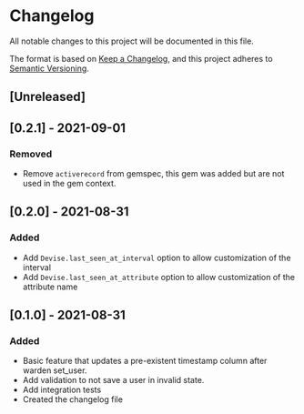 # Changelog
All notable changes to this project will be documented in this file.

The format is based on [Keep a Changelog](https://keepachangelog.com/en/1.0.0/),
and this project adheres to [Semantic Versioning](https://semver.org/spec/v2.0.0.html).

## [Unreleased]

## [0.2.1] - 2021-09-01
### Removed
- Remove `activerecord` from gemspec, this gem was added but are not used in the gem context. 

## [0.2.0] - 2021-08-31
### Added
- Add `Devise.last_seen_at_interval` option to allow customization of the interval
- Add `Devise.last_seen_at_attribute` option to allow customization of the attribute name

## [0.1.0] - 2021-08-31
### Added
- Basic feature that updates a pre-existent timestamp column after warden set_user. 
- Add validation to not save a user in invalid state.
- Add integration tests
- Created the changelog file
